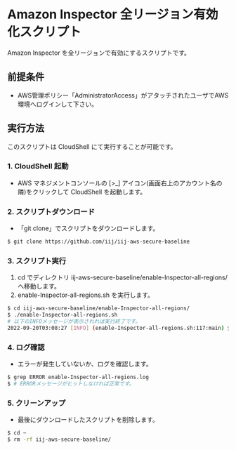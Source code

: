 # Amazon Inspector 全リージョン有効化スクリプト

Amazon Inspector を全リージョンで有効にするスクリプトです。

## 前提条件

- AWS管理ポリシー「AdministratorAccess」がアタッチされたユーザでAWS環境へログインして下さい。

## 実行方法

このスクリプトは CloudShell にて実行することが可能です。

### 1. CloudShell 起動

- AWS マネジメントコンソールの [>_] アイコン(画面右上のアカウント名の隣)をクリックして CloudShell を起動します。

### 2. スクリプトダウンロード

- 「git clone」でスクリプトをダウンロードします。

```sh
$ git clone https://github.com/iij/iij-aws-secure-baseline
```

### 3. スクリプト実行

1. cd でディレクトリ iij-aws-secure-baseline/enable-Inspector-all-regions/ へ移動します。
2. enable-Inspector-all-regions.sh を実行します。

```sh
$ cd iij-aws-secure-baseline/enable-Inspector-all-regions/
$ ./enable-Inspector-all-regions.sh
# 以下のINFOメッセージが表示されれば実行終了です。
2022-09-20T03:08:27 [INFO] (enable-Inspector-all-regions.sh:117:main) 全リージョンのAmazon Inspectorを有効化 正常終了
```

### 4. ログ確認

- エラーが発生していないか、ログを確認します。

```sh
$ grep ERROR enable-Inspector-all-regions.log
$ # ERRORメッセージがヒットしなければ正常です。
```

### 5. クリーンアップ

- 最後にダウンロードしたスクリプトを削除します。

```sh
$ cd ~
$ rm -rf iij-aws-secure-baseline/
```